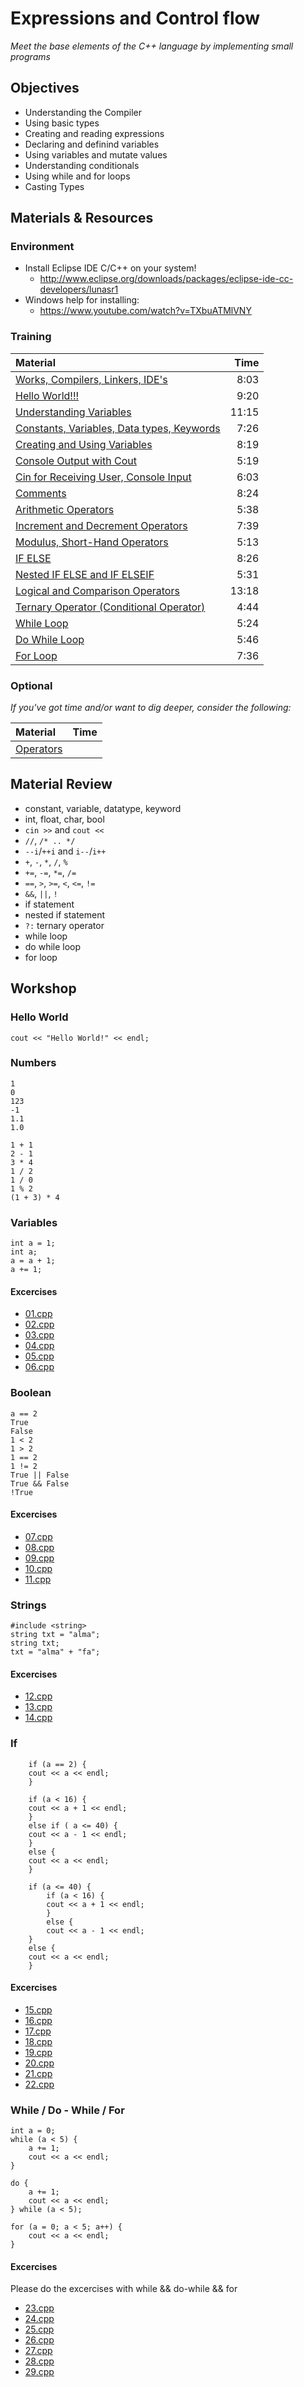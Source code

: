 # Expressions and Control flow
*Meet the base elements of the C++ language by implementing small programs*

## Objectives
 - Understanding the Compiler
 - Using basic types
 - Creating and reading expressions
 - Declaring and definind variables
 - Using variables and mutate values
 - Understanding conditionals
 - Using while and for loops
 - Casting Types

## Materials & Resources
### Environment
 - Install Eclipse IDE C/C++ on your system!
	- http://www.eclipse.org/downloads/packages/eclipse-ide-cc-developers/lunasr1
 - Windows help for installing:
	- https://www.youtube.com/watch?v=TXbuATMlVNY

### Training
| Material | Time |
|:---------|-----:|
| [Works, Compilers, Linkers, IDE's](https://www.youtube.com/watch?v=twodd1KFfGk) | 8:03 |
| [Hello World!!!](https://www.youtube.com/watch?v=e840YAaK620) | 9:20 |
| [Understanding Variables](https://www.youtube.com/watch?v=tkPjecc0ViY) | 11:15 |
| [Constants, Variables, Data types, Keywords](https://www.youtube.com/watch?v=z600MQdQ9lg) | 7:26 |
| [Creating and Using Variables](https://www.youtube.com/watch?v=5kjOhtniLOs) | 8:19 |
| [Console Output with Cout](https://www.youtube.com/watch?v=c7foOFAYqbk) | 5:19 |
| [Cin for Receiving User, Console Input](https://www.youtube.com/watch?v=lW_ZT_OZD1A) | 6:03 |
| [Comments](https://www.youtube.com/watch?v=uT0c5X1kvq4) | 8:24 |
| [Arithmetic Operators](https://www.youtube.com/watch?v=RKNgEgm_DP8) | 5:38 |
| [Increment and Decrement Operators](https://www.youtube.com/watch?v=kwkZpSc6g7Q) | 7:39 |
| [Modulus, Short-Hand Operators](https://www.youtube.com/watch?v=fy4hJWctkNc) | 5:13 |
| [IF ELSE](https://www.youtube.com/watch?v=rPyn7kGHZzA) | 8:26 |
| [Nested IF ELSE and IF ELSEIF](https://www.youtube.com/watch?v=oMrt_87aW-U) | 5:31 |
| [Logical and Comparison Operators](https://www.youtube.com/watch?v=HLv2gVg6Xtc) | 13:18 |
| [Ternary Operator (Conditional Operator)](https://www.youtube.com/watch?v=-QVc_fGSJAw) | 4:44 |
| [While Loop](https://www.youtube.com/watch?v=kcd2FAxC5Ms) | 5:24 |
| [Do While Loop](https://www.youtube.com/watch?v=IqKweotABQI) | 5:46 |
| [For Loop](https://www.youtube.com/watch?v=dNmdkIu0qww) | 7:36 |

### Optional
*If you've got time and/or want to dig deeper, consider the following:*

| Material | Time |
|:---------|-----:|
| [Operators](https://www.tutorialspoint.com/cplusplus/cpp_operators.htm) | |

## Material Review
 - constant, variable, datatype, keyword
 - int, float, char, bool
 - `cin >>` and `cout <<`
 - `//`, `/* .. */`
 - `--i`/`++i` and `i--`/`i++`
 - `+`, `-`, `*`, `/`, `%`
 - `+=`, `-=`, `*=`, `/=`
 - `==`, `>`, `>=`, `<`, `<=`, `!=`
 - `&&`, `||`, `!`
 - if statement
 - nested if statement
 - `?:` ternary operator
 - while loop
 - do while loop
 - for loop

## Workshop

### Hello World
```c_cpp
cout << "Hello World!" << endl;
```

### Numbers
```c_cpp
1
0
123
-1
1.1
1.0

1 + 1
2 - 1
3 * 4
1 / 2
1 / 0
1 % 2
(1 + 3) * 4
```

### Variables
```c_cpp
int a = 1;
int a;
a = a + 1;
a += 1;
```

#### Excercises
 - [01.cpp](workshop/01.cpp)
 - [02.cpp](workshop/02.cpp)
 - [03.cpp](workshop/03.cpp)
 - [04.cpp](workshop/04.cpp)
 - [05.cpp](workshop/05.cpp)
 - [06.cpp](workshop/06.cpp)


### Boolean
```c_cpp
a == 2
True
False
1 < 2
1 > 2
1 == 2
1 != 2
True || False
True && False
!True
```

#### Excercises
 - [07.cpp](workshop/07.cpp)
 - [08.cpp](workshop/08.cpp)
 - [09.cpp](workshop/09.cpp)
 - [10.cpp](workshop/10.cpp)
 - [11.cpp](workshop/11.cpp)

### Strings
```c_cpp
#include <string>
string txt = "alma";
string txt;
txt = "alma" + "fa";
```

#### Excercises
 - [12.cpp](workshop/12.cpp)
 - [13.cpp](workshop/13.cpp)
 - [14.cpp](workshop/14.cpp)

### If
```c_cpp
	if (a == 2) {
	cout << a << endl;
	}

	if (a < 16) {
	cout << a + 1 << endl;
	}
	else if ( a <= 40) {
	cout << a - 1 << endl;
	}
	else {
	cout << a << endl;
	}

	if (a <= 40) {
		if (a < 16) {
		cout << a + 1 << endl;
		}
		else {
		cout << a - 1 << endl;
	}
	else {
	cout << a << endl;
	}
```

#### Excercises
 - [15.cpp](workshop/15.cpp)
 - [16.cpp](workshop/16.cpp)
 - [17.cpp](workshop/17.cpp)
 - [18.cpp](workshop/18.cpp)
 - [19.cpp](workshop/19.cpp)
 - [20.cpp](workshop/20.cpp)
 - [21.cpp](workshop/21.cpp)
 - [22.cpp](workshop/22.cpp)


### While / Do - While / For
```c_cpp
int a = 0;
while (a < 5) {
    a += 1;
    cout << a << endl;
}

do {
    a += 1;
    cout << a << endl;
} while (a < 5);

for (a = 0; a < 5; a++) {
    cout << a << endl;
}
```

#### Excercises
Please do the excercises with while && do-while && for
 - [23.cpp](workshop/23.cpp)
 - [24.cpp](workshop/24.cpp)
 - [25.cpp](workshop/25.cpp)
 - [26.cpp](workshop/26.cpp)
 - [27.cpp](workshop/27.cpp)
 - [28.cpp](workshop/28.cpp)
 - [29.cpp](workshop/29.cpp)